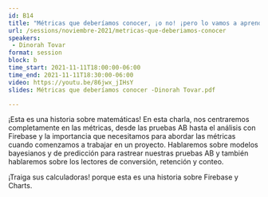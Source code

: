 ```yaml
---
id: B14
title: "Métricas que deberíamos conocer, ¡o no! ¡pero lo vamos a aprender!"
url: /sessions/noviembre-2021/metricas-que-deberiamos-conocer
speakers:
 - Dinorah Tovar
format: session
block: b
time_start: 2021-11-11T18:00:00-06:00
time_end: 2021-11-11T18:30:00-06:00
video: https://youtu.be/86jwx_jIHsY
slides: Métricas que deberíamos conocer -Dinorah Tovar.pdf

---
```


¡Esta es una historia sobre matemáticas!
En esta charla, nos centraremos completamente en las métricas, desde las pruebas AB hasta el análisis con Firebase y la importancia que necesitamos para abordar las métricas cuando comenzamos a trabajar en un proyecto.
Hablaremos sobre modelos bayesianos y de predicción para rastrear nuestras pruebas AB y también hablaremos sobre los lectores de conversión, retención y conteo.

¡Traiga sus calculadoras! porque esta es una historia sobre Firebase y Charts.
